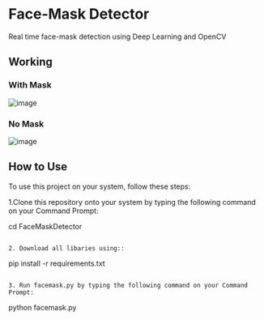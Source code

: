 # Face-Mask Detector
Real time face-mask detection using Deep Learning and OpenCV



## Working 

### With Mask

![image](mask.png)

### No Mask

![image](nomask.png)





## How to Use

To use this project on your system, follow these steps:

1.Clone this repository onto your system by typing the following command on your Command Prompt:


cd FaceMaskDetector
```

2. Download all libaries using::
```
pip install -r requirements.txt
```

3. Run facemask.py by typing the following command on your Command Prompt:
```
python facemask.py
```



